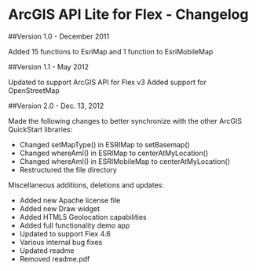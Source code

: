 # ArcGIS API Lite for Flex - Changelog

##Version 1.0 - December 2011

Added 15 functions to EsriMap and 1 function to EsriMobileMap

##Version 1.1 - May 2012

Updated to support ArcGIS API for Flex v3
Added support for OpenStreetMap

##Version 2.0 - Dec. 13, 2012

Made the following changes to better synchronize with the other ArcGIS QuickStart libraries:
- Changed setMapType() in ESRIMap to setBasemap() 
- Changed whereAmI() in ESRIMap to centerAtMyLocation() 
- Changed whereAmI() in ESRIMobileMap to centerAtMyLocation() 
- Restructured the file directory

Miscellaneous additions, deletions and updates:
- Added new Apache license file
- Added new Draw widget
- Added HTML5 Geolocation capabilities
- Added full functionality demo app
- Updated to support Flex 4.6
- Various internal bug fixes
- Updated readme
- Removed readme.pdf
